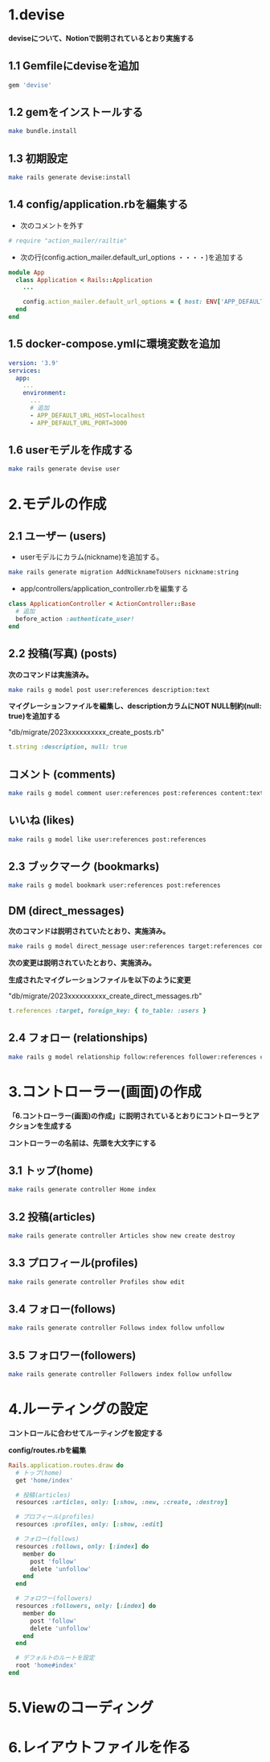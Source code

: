 # 1.devise

**deviseについて、Notionで説明されているとおり実施する**

## 1.1 Gemfileにdeviseを追加

```ruby
gem 'devise'
```

## 1.2 gemをインストールする

```bash
make bundle.install
```

## 1.3 初期設定

```bash
make rails generate devise:install
```

## 1.4 config/application.rbを編集する


- 次のコメントを外す

```ruby
# require "action_mailer/railtie"
```

- 次の行(config.action_mailer.default_url_options ・・・・)を追加する

```ruby
module App
  class Application < Rails::Application
    ...

    config.action_mailer.default_url_options = { host: ENV['APP_DEFAULT_URL_HOST'], port: ENV['APP_DEFAULT_URL_PORT'] }
  end
end
```

## 1.5 docker-compose.ymlに環境変数を追加

```yml
version: '3.9'
services:
  app:
    ...
    environment:
      ...
      # 追加
      - APP_DEFAULT_URL_HOST=localhost
      - APP_DEFAULT_URL_PORT=3000
```

## 1.6 userモデルを作成する

```bash
make rails generate devise user
```


# 2.モデルの作成

## 2.1 ユーザー (users)

- userモデルにカラム(nickname)を追加する。

```bash
make rails generate migration AddNicknameToUsers nickname:string
```

-  app/controllers/application_controller.rbを編集する

```ruby
class ApplicationController < ActionController::Base
  # 追加
  before_action :authenticate_user!
end
```

## 2.2 投稿(写真) (posts)

**次のコマンドは実施済み。**

```bash
make rails g model post user:references description:text
```


**マイグレーションファイルを編集し、descriptionカラムにNOT NULL制約(null: true)を追加する**

"db/migrate/2023xxxxxxxxxx_create_posts.rb"

```ruby
t.string :description, null: true
```

## コメント (comments)

```bash
make rails g model comment user:references post:references content:text
```

## いいね (likes)

```bash
make rails g model like user:references post:references
```

## 2.3 ブックマーク (bookmarks)

```bash
make rails g model bookmark user:references post:references
```

## DM (direct_messages)

**次のコマンドは説明されていたとおり、実施済み。**

```bash
make rails g model direct_message user:references target:references content:text
```

**次の変更は説明されていたとおり、実施済み。**

**生成されたマイグレーションファイルを以下のように変更**

"db/migrate/2023xxxxxxxxxx_create_direct_messages.rb"

```ruby
t.references :target, foreign_key: { to_table: :users }
```

## 2.4 フォロー (relationships)

```bash
make rails g model relationship follow:references follower:references content:text
```

# 3.コントローラー(画面)の作成

**「6.コントローラー(画面)の作成」に説明されているとおりにコントローラとアクションを生成する**

**コントローラーの名前は、先頭を大文字にする**

## 3.1 トップ(home)

```bash
make rails generate controller Home index
```

## 3.2 投稿(articles)

```bash
make rails generate controller Articles show new create destroy
```

## 3.3 プロフィール(profiles)

```bash
make rails generate controller Profiles show edit
```


## 3.4 フォロー(follows)

```bash
make rails generate controller Follows index follow unfollow
```


## 3.5 フォロワー(followers) 

```bash
make rails generate controller Followers index follow unfollow
```

# 4.ルーティングの設定

**コントロールに合わせてルーティングを設定する**

**config/routes.rbを編集**

```ruby
Rails.application.routes.draw do
  # トップ(home)
  get 'home/index'

  # 投稿(articles)
  resources :articles, only: [:show, :new, :create, :destroy]

  # プロフィール(profiles)
  resources :profiles, only: [:show, :edit]

  # フォロー(follows)
  resources :follows, only: [:index] do
    member do
      post 'follow'
      delete 'unfollow'
    end
  end

  # フォロワー(followers)
  resources :followers, only: [:index] do
    member do
      post 'follow'
      delete 'unfollow'
    end
  end

  # デフォルトのルートを設定
  root 'home#index'
end
```

# 5.Viewのコーディング

# 6.レイアウトファイルを作る
